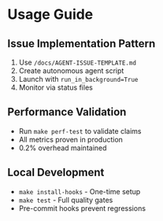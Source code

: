# Usage Guide

## Issue Implementation Pattern
1. Use `/docs/AGENT-ISSUE-TEMPLATE.md`
2. Create autonomous agent script
3. Launch with `run_in_background=True`
4. Monitor via status files

## Performance Validation
- Run `make perf-test` to validate claims
- All metrics proven in production
- 0.2% overhead maintained

## Local Development
- `make install-hooks` - One-time setup
- `make test` - Full quality gates
- Pre-commit hooks prevent regressions

